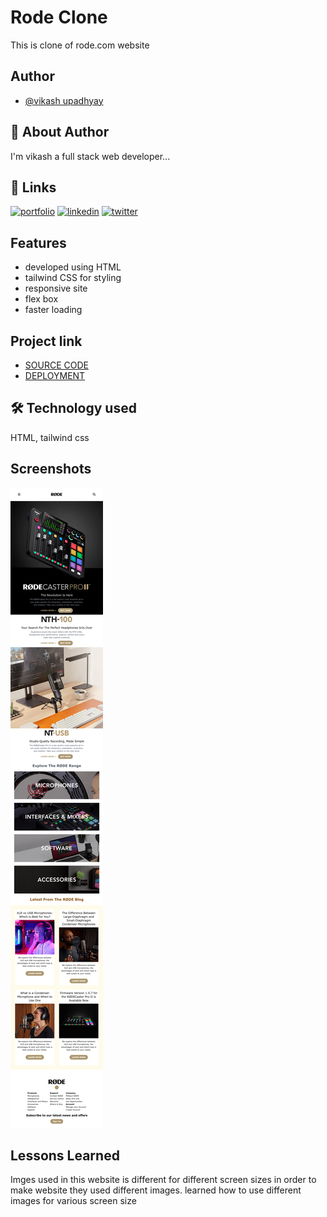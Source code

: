 
# Rode Clone

This is clone of rode.com website  


## Author

- [@vikash upadhyay](https://www.github.com/vku42)

## 🚀 About Author
I'm vikash a full stack web developer...

## 🔗 Links
[![portfolio](https://img.shields.io/badge/my_portfolio-000?style=for-the-badge&logo=ko-fi&logoColor=white)](https://www.findcoder.io/u/vikash007)
[![linkedin](https://img.shields.io/badge/linkedin-0A66C2?style=for-the-badge&logo=linkedin&logoColor=white)](https://www.linkedin.com/in/vikash-upadhyay-869772211/)
[![twitter](https://img.shields.io/badge/Instagram-E4405F?style=for-the-badge&logo=instagram&logoColor=white)](https://www.instagram.com/vku007)


## Features

- developed using HTML
- tailwind CSS for styling  
- responsive site 
- flex box 
- faster loading




## Project link

 - [SOURCE CODE](https://github.com/vku42/RodeClone)
 - [DEPLOYMENT](https://rode-clone-dusky.vercel.app/)
 





## 🛠 Technology used
HTML, tailwind css


## Screenshots

![Screenshot](https://github.com/vku42/RodeClone/blob/main/download.png?raw=true)





## Lessons Learned
Imges used in this website is different for different screen sizes 
in order to make website they used different images. learned how 
to use different images for various screen size




